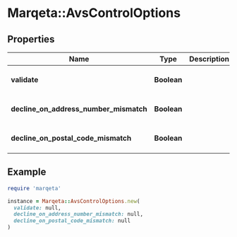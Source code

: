 # Marqeta::AvsControlOptions

## Properties

| Name | Type | Description | Notes |
| ---- | ---- | ----------- | ----- |
| **validate** | **Boolean** |  | [optional][default to true] |
| **decline_on_address_number_mismatch** | **Boolean** |  | [optional][default to false] |
| **decline_on_postal_code_mismatch** | **Boolean** |  | [optional][default to true] |

## Example

```ruby
require 'marqeta'

instance = Marqeta::AvsControlOptions.new(
  validate: null,
  decline_on_address_number_mismatch: null,
  decline_on_postal_code_mismatch: null
)
```

